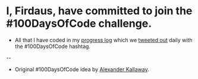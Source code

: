 # I, Firdaus, have committed to join the #100DaysOfCode challenge. 

* All that I have coded in my [progress log](Log.md) which we [tweeted out](https://twitter.com/betascribbles) daily with the #100DaysOfCode hashtag.

-- 

* Original #100DaysOfCode  idea by [Alexander Kallaway](https://medium.freecodecamp.org/join-the-100daysofcode-556ddb4579e4).
